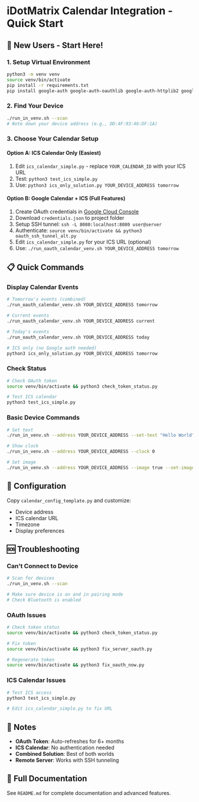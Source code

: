 # iDotMatrix Calendar Integration - Quick Start

## 🚀 New Users - Start Here!

### 1. Setup Virtual Environment
```bash
python3 -m venv venv
source venv/bin/activate
pip install -r requirements.txt
pip install google-auth google-auth-oauthlib google-auth-httplib2 google-api-python-client
```

### 2. Find Your Device
```bash
./run_in_venv.sh --scan
# Note down your device address (e.g., DD:4F:93:46:DF:1A)
```

### 3. Choose Your Calendar Setup

#### Option A: ICS Calendar Only (Easiest)
1. Edit `ics_calendar_simple.py` - replace `YOUR_CALENDAR_ID` with your ICS URL
2. Test: `python3 test_ics_simple.py`
3. Use: `python3 ics_only_solution.py YOUR_DEVICE_ADDRESS tomorrow`

#### Option B: Google Calendar + ICS (Full Features)
1. Create OAuth credentials in [Google Cloud Console](https://console.cloud.google.com/apis/credentials)
2. Download `credentials.json` to project folder
3. Setup SSH tunnel: `ssh -L 8080:localhost:8080 user@server`
4. Authenticate: `source venv/bin/activate && python3 oauth_ssh_tunnel_alt.py`
5. Edit `ics_calendar_simple.py` for your ICS URL (optional)
6. Use: `./run_oauth_calendar_venv.sh YOUR_DEVICE_ADDRESS tomorrow`

## 📋 Quick Commands

### Display Calendar Events
```bash
# Tomorrow's events (combined)
./run_oauth_calendar_venv.sh YOUR_DEVICE_ADDRESS tomorrow

# Current events
./run_oauth_calendar_venv.sh YOUR_DEVICE_ADDRESS current

# Today's events
./run_oauth_calendar_venv.sh YOUR_DEVICE_ADDRESS today

# ICS only (no Google auth needed)
python3 ics_only_solution.py YOUR_DEVICE_ADDRESS tomorrow
```

### Check Status
```bash
# Check OAuth token
source venv/bin/activate && python3 check_token_status.py

# Test ICS calendar
python3 test_ics_simple.py
```

### Basic Device Commands
```bash
# Set text
./run_in_venv.sh --address YOUR_DEVICE_ADDRESS --set-text "Hello World"

# Show clock
./run_in_venv.sh --address YOUR_DEVICE_ADDRESS --clock 0

# Set image
./run_in_venv.sh --address YOUR_DEVICE_ADDRESS --image true --set-image ./images/demo_32.png
```

## 🔧 Configuration

Copy `calendar_config_template.py` and customize:
- Device address
- ICS calendar URL
- Timezone
- Display preferences

## 🆘 Troubleshooting

### Can't Connect to Device
```bash
# Scan for devices
./run_in_venv.sh --scan

# Make sure device is on and in pairing mode
# Check Bluetooth is enabled
```

### OAuth Issues
```bash
# Check token status
source venv/bin/activate && python3 check_token_status.py

# Fix token
source venv/bin/activate && python3 fix_server_oauth.py

# Regenerate token
source venv/bin/activate && python3 fix_oauth_now.py
```

### ICS Calendar Issues
```bash
# Test ICS access
python3 test_ics_simple.py

# Edit ics_calendar_simple.py to fix URL
```

## 📝 Notes

- **OAuth Token**: Auto-refreshes for 6+ months
- **ICS Calendar**: No authentication needed
- **Combined Solution**: Best of both worlds
- **Remote Server**: Works with SSH tunneling

## 📖 Full Documentation

See `README.md` for complete documentation and advanced features.
